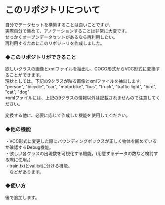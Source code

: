 # このリポジトリについて
自分でデータセットを構築することは良いことですが、<br>
実際自分で集めて、アノテーションすることは非常に大変です。<br>
せっかくオープンデータセットがあるなら再利用したい。<br>
再利用するためにこのリポジトリを作成しました。<br>

### ◆このリポジトリができること
欲しいクラスの画像とxmlファイルを抽出し、COCO形式からVOC形式に変換することができます。<br>
現状としては、下記の9クラスが映る画像とxmlファイルを抽出します。<br>
"person", "bicycle", "car", "motorbike", "bus", "truck", "traffic light", "bird", "cat", "dog"<br>
※xmlファイルには、上記の9クラスの情報以外は記載されませんので注意してください。<br><br>
変換する他に、必要に応じて作成した機能を使用してください。<br>
### ◆他の機能
・VOC形式に変更した際にバウンディングボックスが正しく物体を囲めているか確認するDebug機能。<br>
・欲しい各クラスの出現数を可視化する機能。(用意するデータの数など検討する際に使用。)<br>
・train.txtとval.txtに分ける機能。<br>
　などがあります。<br>
### ◆使い方
後で追加します。

